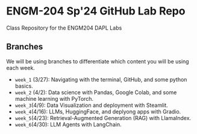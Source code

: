 # ENGM-204 Sp'24 GitHub Lab Repo
Class Repository for the ENGM204 DAPL Labs


## Branches
We will be using branches to differentiate which content you will be using each week. 

- `week_1` (3/27): Navigating with the terminal, GitHub, and some python basics. 
- `week_2` (4/2): Data science with Pandas, Google Colab, and some machine learning with PyTorch.
- `week_3`(4/9): Data Visualization and deployment with Steamlit.
- `week_4`(4/16): LLMs, HuggingFace, and deplyong apps with Gradio.
- `week_5`(4/23): Retrieval-Augmented Generation (RAG) with LlamaIndex.
- `week_6`(4/30): LLM Agents with LangChain.
